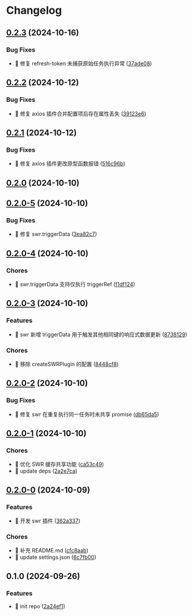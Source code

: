 # Changelog

## [0.2.3](https://github.com/l246804/async-plugin-request/compare/v0.2.2...v0.2.3) (2024-10-16)


### Bug Fixes

* 🐛 修复 refresh-token 未捕获原始任务执行异常 ([37ade08](https://github.com/l246804/async-plugin-request/commit/37ade08fa00613b9f7ccb24e16d09fcee940c300))

## [0.2.2](https://github.com/l246804/async-plugin-request/compare/v0.2.1...v0.2.2) (2024-10-12)


### Bug Fixes

* 🐛 修复 axios 插件合并配置项后存在属性丢失 ([39123e6](https://github.com/l246804/async-plugin-request/commit/39123e6fc0e1ee6ab8c3d5c4ae482243dea22c1a))

## [0.2.1](https://github.com/l246804/async-plugin-request/compare/v0.2.0...v0.2.1) (2024-10-12)


### Bug Fixes

* 🐛 修复 axios 插件更改原型函数报错 ([516c96b](https://github.com/l246804/async-plugin-request/commit/516c96bc586ffb3c0660b0b9927488b73dbcf36b))

## [0.2.0](https://github.com/l246804/async-plugin-request/compare/v0.2.0-5...v0.2.0) (2024-10-10)

## [0.2.0-5](https://github.com/l246804/async-plugin-request/compare/v0.2.0-4...v0.2.0-5) (2024-10-10)


### Bug Fixes

* 🐛 修复 swr.triggerData ([3ea82c7](https://github.com/l246804/async-plugin-request/commit/3ea82c7de695ff6deadd966472f18a2e30e407ed))

## [0.2.0-4](https://github.com/l246804/async-plugin-request/compare/v0.2.0-3...v0.2.0-4) (2024-10-10)


### Chores

* 🤖 swr.triggerData 支持仅执行 triggerRef ([f1df124](https://github.com/l246804/async-plugin-request/commit/f1df124738a108e371597dad766d783e78433492))

## [0.2.0-3](https://github.com/l246804/async-plugin-request/compare/v0.2.0-2...v0.2.0-3) (2024-10-10)


### Features

* 🎸 swr 新增 triggerData 用于触发其他相同键的响应式数据更新 ([8738129](https://github.com/l246804/async-plugin-request/commit/87381299c6d672db8beb3fedadc78a27fc2ec9f1))


### Chores

* 🤖 移除 createSWRPlugin 的配置 ([8448cf8](https://github.com/l246804/async-plugin-request/commit/8448cf852e72a3f91ff9bd85866b65a5830eb76d))

## [0.2.0-2](https://github.com/l246804/async-plugin-request/compare/v0.2.0-1...v0.2.0-2) (2024-10-10)


### Bug Fixes

* 🐛 修复 swr 在重复执行同一任务时未共享 promise ([db65da5](https://github.com/l246804/async-plugin-request/commit/db65da5057e5a3fd611b87aa19552fcaeccff73d))

## [0.2.0-1](https://github.com/l246804/async-plugin-request/compare/v0.2.0-0...v0.2.0-1) (2024-10-10)


### Chores

* 🤖 优化 SWR 缓存共享功能 ([ca53c49](https://github.com/l246804/async-plugin-request/commit/ca53c4959e1e3e32a2e7bf9f2efc92f9c822b63c))
* 🤖 update deps ([2a2e7ca](https://github.com/l246804/async-plugin-request/commit/2a2e7ca1b0630aabe75aadd838d7dfc3d2093639))

## [0.2.0-0](https://github.com/l246804/async-plugin-request/compare/v0.1.0...v0.2.0-0) (2024-10-09)


### Features

* 🎸 开发 swr 插件 ([362a337](https://github.com/l246804/async-plugin-request/commit/362a3374ee25ceabedd11ad1bb0beca6c1dcb3cb))


### Chores

* 🤖 补充 README.md ([cfc8aab](https://github.com/l246804/async-plugin-request/commit/cfc8aabe50ec44f44154794661ae33f3a0bde6c1))
* 🤖 update settings.json ([6c7fb00](https://github.com/l246804/async-plugin-request/commit/6c7fb00a3dc855f3559c29a9afe909731475403c))

## 0.1.0 (2024-09-26)


### Features

* 🎸 init repo ([2a24ef1](https://github.com/l246804/async-plugin-request/commit/2a24ef18a79febc9a06c107cb0fdfc5032e085cc))
